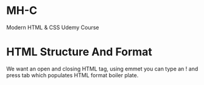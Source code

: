 # MH-C
Modern HTML &amp; CSS Udemy Course

# HTML Structure And Format
We want an open and closing HTML tag, using emmet you can type an ! and press tab which populates HTML format boiler plate.